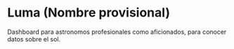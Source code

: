# Luma (Nombre provisional)

Dashboard para astronomos profesionales como aficionados, para conocer datos sobre el sol.
